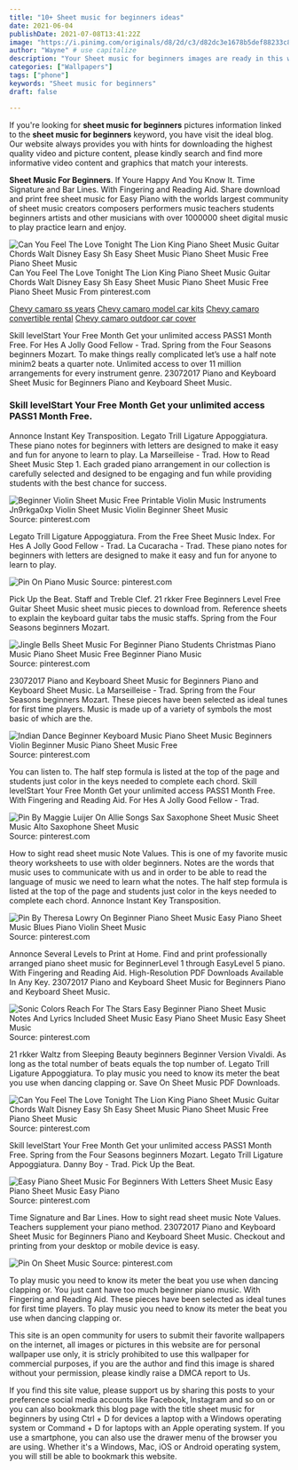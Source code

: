 ```yaml
---
title: "10+ Sheet music for beginners ideas"
date: 2021-06-04
publishDate: 2021-07-08T13:41:22Z
image: "https://i.pinimg.com/originals/d8/2d/c3/d82dc3e1678b5def88233c8ab91cab7f.gif"
author: "Wayne" # use capitalize
description: "Your Sheet music for beginners images are ready in this website. Sheet music for beginners are a topic that is being searched for and liked by netizens now. You can Get the Sheet music for beginners files here. Find and Download all free photos and vectors."
categories: ["Wallpapers"]
tags: ["phone"]
keywords: "Sheet music for beginners"
draft: false

---
```


If you're looking for **sheet music for beginners** pictures information linked to the **sheet music for beginners** keyword, you have visit the ideal  blog.  Our website always  provides you with  hints  for downloading  the highest  quality video and picture  content, please kindly search and find more informative video content and graphics  that match your interests.

**Sheet Music For Beginners**. If Youre Happy And You Know It. Time Signature and Bar Lines. With Fingering and Reading Aid. Share download and print free sheet music for Easy Piano with the worlds largest community of sheet music creators composers performers music teachers students beginners artists and other musicians with over 1000000 sheet digital music to play practice learn and enjoy.

![Can You Feel The Love Tonight The Lion King Piano Sheet Music Guitar Chords Walt Disney Easy Sh Easy Sheet Music Piano Sheet Music Free Piano Sheet Music](https://i.pinimg.com/originals/c2/9f/1b/c29f1be685d44ca8d6f20fa67589908a.gif "Can You Feel The Love Tonight The Lion King Piano Sheet Music Guitar Chords Walt Disney Easy Sh Easy Sheet Music Piano Sheet Music Free Piano Sheet Music")
Can You Feel The Love Tonight The Lion King Piano Sheet Music Guitar Chords Walt Disney Easy Sh Easy Sheet Music Piano Sheet Music Free Piano Sheet Music From pinterest.com

[Chevy camaro ss years](/chevy-camaro-ss-years/)
[Chevy camaro model car kits](/chevy-camaro-model-car-kits/)
[Chevy camaro convertible rental](/chevy-camaro-convertible-rental/)
[Chevy camaro outdoor car cover](/chevy-camaro-outdoor-car-cover/)

Skill levelStart Your Free Month Get your unlimited access PASS1 Month Free. For Hes A Jolly Good Fellow - Trad. Spring from the Four Seasons beginners Mozart. To make things really complicated letʼs use a half note minim2 beats a quarter note. Unlimited access to over 11 million arrangements for every instrument genre. 23072017 Piano and Keyboard Sheet Music for Beginners Piano and Keyboard Sheet Music.

### Skill levelStart Your Free Month Get your unlimited access PASS1 Month Free.

Annonce Instant Key Transposition. Legato Trill Ligature Appoggiatura. These piano notes for beginners with letters are designed to make it easy and fun for anyone to learn to play. La Marseilleise - Trad. How to Read Sheet Music Step 1. Each graded piano arrangement in our collection is carefully selected and designed to be engaging and fun while providing students with the best chance for success.


![Beginner Violin Sheet Music Free Printable Violin Music Instruments Jn9rkga0xp Violin Sheet Music Violin Beginner Sheet Music](https://i.pinimg.com/originals/93/4c/3d/934c3d8bb1edfe48b1ae55f12b58b14e.jpg "Beginner Violin Sheet Music Free Printable Violin Music Instruments Jn9rkga0xp Violin Sheet Music Violin Beginner Sheet Music")
Source: pinterest.com

Legato Trill Ligature Appoggiatura. From the Free Sheet Music Index. For Hes A Jolly Good Fellow - Trad. La Cucaracha - Trad. These piano notes for beginners with letters are designed to make it easy and fun for anyone to learn to play.

![Pin On Piano Music](https://i.pinimg.com/originals/4c/7d/f9/4c7df9ba1196c4bbad3ec55454bc8e69.jpg "Pin On Piano Music")
Source: pinterest.com

Pick Up the Beat. Staff and Treble Clef. 21 rkker Free Beginners Level Free Guitar Sheet Music sheet music pieces to download from. Reference sheets to explain the keyboard guitar tabs the music staffs. Spring from the Four Seasons beginners Mozart.

![Jingle Bells Sheet Music For Beginner Piano Students Christmas Piano Music Piano Sheet Music Free Beginner Piano Music](https://i.pinimg.com/originals/ea/f4/32/eaf432d2bb3c403feb6b948c501ffa8d.png "Jingle Bells Sheet Music For Beginner Piano Students Christmas Piano Music Piano Sheet Music Free Beginner Piano Music")
Source: pinterest.com

23072017 Piano and Keyboard Sheet Music for Beginners Piano and Keyboard Sheet Music. La Marseilleise - Trad. Spring from the Four Seasons beginners Mozart. These pieces have been selected as ideal tunes for first time players. Music is made up of a variety of symbols the most basic of which are the.

![Indian Dance Beginner Keyboard Music Piano Sheet Music Beginners Violin Beginner Music Piano Sheet Music Free](https://i.pinimg.com/originals/93/5f/61/935f6105d2b247b4ac516b6a914d1bf0.gif "Indian Dance Beginner Keyboard Music Piano Sheet Music Beginners Violin Beginner Music Piano Sheet Music Free")
Source: pinterest.com

You can listen to. The half step formula is listed at the top of the page and students just color in the keys needed to complete each chord. Skill levelStart Your Free Month Get your unlimited access PASS1 Month Free. With Fingering and Reading Aid. For Hes A Jolly Good Fellow - Trad.

![Pin By Maggie Luijer On Allie Songs Sax Saxophone Sheet Music Sheet Music Alto Saxophone Sheet Music](https://i.pinimg.com/originals/bd/31/4f/bd314fc36a4c511a17f3655fb5cebed2.png "Pin By Maggie Luijer On Allie Songs Sax Saxophone Sheet Music Sheet Music Alto Saxophone Sheet Music")
Source: pinterest.com

How to sight read sheet music Note Values. This is one of my favorite music theory worksheets to use with older beginners. Notes are the words that music uses to communicate with us and in order to be able to read the language of music we need to learn what the notes. The half step formula is listed at the top of the page and students just color in the keys needed to complete each chord. Annonce Instant Key Transposition.

![Pin By Theresa Lowry On Beginner Piano Sheet Music Easy Piano Sheet Music Blues Piano Violin Sheet Music](https://i.pinimg.com/originals/df/09/b7/df09b76ebdef08330d9560a2e137d6c1.jpg "Pin By Theresa Lowry On Beginner Piano Sheet Music Easy Piano Sheet Music Blues Piano Violin Sheet Music")
Source: pinterest.com

Annonce Several Levels to Print at Home. Find and print professionally arranged piano sheet music for BeginnerLevel 1 through EasyLevel 5 piano. With Fingering and Reading Aid. High-Resolution PDF Downloads Available In Any Key. 23072017 Piano and Keyboard Sheet Music for Beginners Piano and Keyboard Sheet Music.

![Sonic Colors Reach For The Stars Easy Beginner Piano Sheet Music Notes And Lyrics Included Sheet Music Easy Piano Sheet Music Easy Sheet Music](https://i.pinimg.com/originals/9f/d7/0f/9fd70f331f155bbc0a4fbc24e39068e0.jpg "Sonic Colors Reach For The Stars Easy Beginner Piano Sheet Music Notes And Lyrics Included Sheet Music Easy Piano Sheet Music Easy Sheet Music")
Source: pinterest.com

21 rkker Waltz from Sleeping Beauty beginners Beginner Version Vivaldi. As long as the total number of beats equals the top number of. Legato Trill Ligature Appoggiatura. To play music you need to know its meter the beat you use when dancing clapping or. Save On Sheet Music PDF Downloads.

![Can You Feel The Love Tonight The Lion King Piano Sheet Music Guitar Chords Walt Disney Easy Sh Easy Sheet Music Piano Sheet Music Free Piano Sheet Music](https://i.pinimg.com/originals/c2/9f/1b/c29f1be685d44ca8d6f20fa67589908a.gif "Can You Feel The Love Tonight The Lion King Piano Sheet Music Guitar Chords Walt Disney Easy Sh Easy Sheet Music Piano Sheet Music Free Piano Sheet Music")
Source: pinterest.com

Skill levelStart Your Free Month Get your unlimited access PASS1 Month Free. Spring from the Four Seasons beginners Mozart. Legato Trill Ligature Appoggiatura. Danny Boy - Trad. Pick Up the Beat.

![Easy Piano Sheet Music For Beginners With Letters Sheet Music Easy Piano Sheet Music Easy Piano](https://i.pinimg.com/originals/5b/56/98/5b56982d39311c14f363c31ea52c0f72.gif "Easy Piano Sheet Music For Beginners With Letters Sheet Music Easy Piano Sheet Music Easy Piano")
Source: pinterest.com

Time Signature and Bar Lines. How to sight read sheet music Note Values. Teachers supplement your piano method. 23072017 Piano and Keyboard Sheet Music for Beginners Piano and Keyboard Sheet Music. Checkout and printing from your desktop or mobile device is easy.

![Pin On Sheet Music](https://i.pinimg.com/originals/d8/2d/c3/d82dc3e1678b5def88233c8ab91cab7f.gif "Pin On Sheet Music")
Source: pinterest.com

To play music you need to know its meter the beat you use when dancing clapping or. You just cant have too much beginner piano music. With Fingering and Reading Aid. These pieces have been selected as ideal tunes for first time players. To play music you need to know its meter the beat you use when dancing clapping or.

This site is an open community for users to submit their favorite wallpapers on the internet, all images or pictures in this website are for personal wallpaper use only, it is stricly prohibited to use this wallpaper for commercial purposes, if you are the author and find this image is shared without your permission, please kindly raise a DMCA report to Us.

If you find this site value, please support us by sharing this posts to your preference social media accounts like Facebook, Instagram and so on or you can also bookmark this blog page with the title sheet music for beginners by using Ctrl + D for devices a laptop with a Windows operating system or Command + D for laptops with an Apple operating system. If you use a smartphone, you can also use the drawer menu of the browser you are using. Whether it's a Windows, Mac, iOS or Android operating system, you will still be able to bookmark this website.
